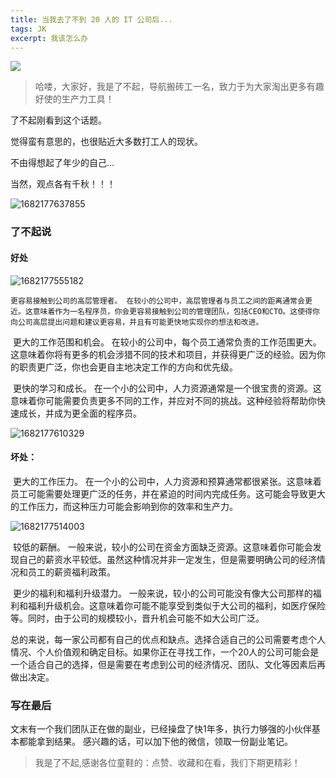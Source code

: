 ```yaml
---
title: 当我去了不到 20 人的 IT 公司后...
tags: JK
excerpt: 我该怎么办
---
```

![](https://navtool.gitee.io/blog/assets/imgs/20230401/1-1.png)

> 哈喽，大家好，我是了不起，导航搬砖工一名，致力于为大家淘出更多有趣好使的生产力工具！

了不起刚看到这个话题。

觉得蛮有意思的，也很贴近大多数打工人的现状。

不由得想起了年少的自己...

当然，观点各有千秋！！！

![1682177637855](https://navtool.gitee.io/blog/assets/imgs/20230401/1-5.png)

### 了不起说

####  好处

![1682177555182](https://navtool.gitee.io/blog/assets/imgs/20230401/1-2.png)

 	更容易接触到公司的高层管理者。 在较小的公司中，高层管理者与员工之间的距离通常会更近。这意味着作为一名程序员，你会更容易接触到公司的管理团队，包括CEO和CTO。这使得你向公司高层提出问题和建议更容易，并且有可能更快地实现你的想法和改进。 

​	更大的工作范围和机会。 在较小的公司中，每个员工通常负责的工作范围更大。这意味着你将有更多的机会涉猎不同的技术和项目，并获得更广泛的经验。因为你的职责更广泛，你也会更自主地决定工作的方向和优先级。 

​	更快的学习和成长。 在一个小的公司中，人力资源通常是一个很宝贵的资源。这意味着你可能需要负责更多不同的工作，并应对不同的挑战。这种经验将帮助你快速成长，并成为更全面的程序员。

![1682177610329](https://navtool.gitee.io/blog/assets/imgs/20230401/1-4.png)



####  坏处： 

​	更大的工作压力。 在一个小的公司中，人力资源和预算通常都很紧张。这意味着员工可能需要处理更广泛的任务，并在紧迫的时间内完成任务。这可能会导致更大的工作压力，而这种压力可能会影响到你的效率和生产力。

![1682177514003](https://navtool.gitee.io/blog/assets/imgs/20230401/1-3.png)

​	较低的薪酬。 一般来说，较小的公司在资金方面缺乏资源。这意味着你可能会发现自己的薪资水平较低。虽然这种情况并非一定发生，但是需要明确公司的经济情况和员工的薪资福利政策。 

​	更少的福利和福利升级潜力。 一般来说，较小的公司可能没有像大公司那样的福利和福利升级机会。这意味着你可能不能享受到类似于大公司的福利，如医疗保险等。同时，由于公司的规模较小，晋升机会可能不如大公司广泛。

​	总的来说，每一家公司都有自己的优点和缺点。选择合适自己的公司需要考虑个人情况、个人价值观和确定目标。如果你正在寻找工作，一个20人的公司可能会是一个适合自己的选择，但是需要在考虑到公司的经济情况、团队、文化等因素后再做出决定。 


### 写在最后
文末有一个我们团队正在做的副业，已经操盘了快1年多，执行力够强的小伙伴基本都能拿到结果。
感兴趣的话，可以加下他的微信，领取一份副业笔记。


> 我是了不起,感谢各位童鞋的：点赞、收藏和在看，我们下期更精彩！
